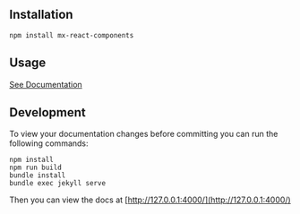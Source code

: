 ## Installation
```
npm install mx-react-components
```

## Usage
[See Documentation](http://moneydesktop.github.io/mx-react-components/)

## Development

To view your documentation changes before committing you can run the following commands:

```
npm install
npm run build
bundle install
bundle exec jekyll serve
```

Then you can view the docs at [http://127.0.0.1:4000/](http://127.0.0.1:4000/)
